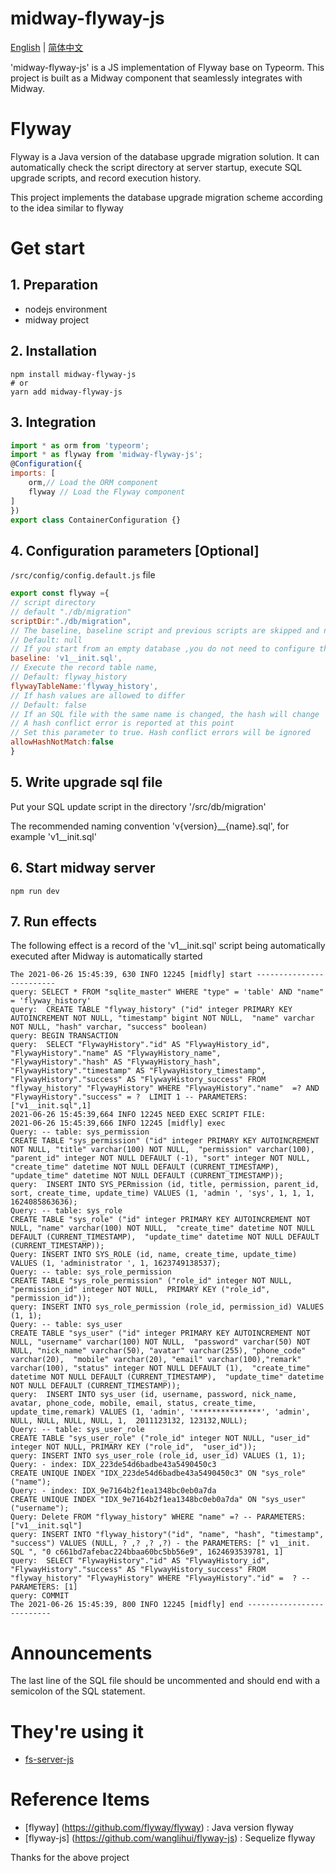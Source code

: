 # midway-flyway-js

[English](./README.md) | [简体中文](./README_zhCN.md)

'midway-flyway-js' is a JS implementation of Flyway base on Typeorm.
This project is built as a Midway component that seamlessly integrates with Midway.

# Flyway
Flyway is a Java version of the database upgrade migration solution.
It can automatically check the script directory at server startup, execute SQL upgrade scripts, and record execution history.

This project implements the database upgrade migration scheme according to the idea similar to flyway

# Get start

## 1. Preparation
* nodejs environment
* midway project

## 2. Installation
```
npm install midway-flyway-js
# or
yarn add midway-flyway-js
```
## 3. Integration
```js
import * as orm from 'typeorm';
import * as flyway from 'midway-flyway-js';
@Configuration({
imports: [
    orm,// Load the ORM component
    flyway // Load the Flyway component
]
})
export class ContainerConfiguration {}
```

## 4. Configuration parameters [Optional]
`/src/config/config.default.js` file
```js
export const flyway ={
// script directory
// default "./db/migration"
scriptDir:"./db/migration",
// The baseline, baseline script and previous scripts are skipped and not executed.
// Default: null
// If you start from an empty database ,you do not need to configure this
baseline: 'v1__init.sql',
// Execute the record table name,
// Default: flyway_history
flywayTableName:'flyway_history',
// If hash values are allowed to differ
// Default: false
// If an SQL file with the same name is changed, the hash will change
// A hash conflict error is reported at this point
// Set this parameter to true. Hash conflict errors will be ignored
allowHashNotMatch:false
}

```
## 5. Write upgrade sql file

Put your SQL update script in the directory '/src/db/migration'

The recommended naming convention 'v{version}__{name}.sql', for example 'v1__init.sql'


## 6. Start midway server
```
npm run dev
```

## 7. Run effects
The following effect is a record of the 'v1__init.sql' script being automatically executed after Midway is automatically started
```
The 2021-06-26 15:45:39, 630 INFO 12245 [midfly] start -------------------------
query: SELECT * FROM "sqlite_master" WHERE "type" = 'table' AND "name" = 'flyway_history'
query:  CREATE TABLE "flyway_history" ("id" integer PRIMARY KEY AUTOINCREMENT NOT NULL, "timestamp" bigint NOT NULL,  "name" varchar NOT NULL, "hash" varchar, "success" boolean)
query: BEGIN TRANSACTION
query:  SELECT "FlywayHistory"."id" AS "FlywayHistory_id", "FlywayHistory"."name" AS "FlywayHistory_name",  "FlywayHistory"."hash" AS "FlywayHistory_hash", "FlywayHistory"."timestamp" AS "FlywayHistory_timestamp",  "FlywayHistory"."success" AS "FlywayHistory_success" FROM "flyway_history" "FlywayHistory" WHERE "FlywayHistory"."name"  =? AND "FlywayHistory"."success" = ?  LIMIT 1 -- PARAMETERS: ["v1__init.sql",1]
2021-06-26 15:45:39,664 INFO 12245 NEED EXEC SCRIPT FILE:
2021-06-26 15:45:39,666 INFO 12245 [midfly] exec
Query: -- table: sys_permission
CREATE TABLE "sys_permission" ("id" integer PRIMARY KEY AUTOINCREMENT NOT NULL, "title" varchar(100) NOT NULL,  "permission" varchar(100), "parent_id" integer NOT NULL DEFAULT (-1), "sort" integer NOT NULL,  "create_time" datetime NOT NULL DEFAULT (CURRENT_TIMESTAMP),  "update_time" datetime NOT NULL DEFAULT (CURRENT_TIMESTAMP));
query:  INSERT INTO SYS_PERmission (id, title, permission, parent_id, sort, create_time, update_time) VALUES (1, 'admin ', 'sys', 1, 1, 1, 1624085863636);
Query: -- table: sys_role
CREATE TABLE "sys_role" ("id" integer PRIMARY KEY AUTOINCREMENT NOT NULL, "name" varchar(100) NOT NULL,  "create_time" datetime NOT NULL DEFAULT (CURRENT_TIMESTAMP),  "update_time" datetime NOT NULL DEFAULT (CURRENT_TIMESTAMP));
Query: INSERT INTO SYS_ROLE (id, name, create_time, update_time) VALUES (1, 'administrator ', 1, 1623749138537);
Query: -- table: sys_role_permission
CREATE TABLE "sys_role_permission" ("role_id" integer NOT NULL, "permission_id" integer NOT NULL,  PRIMARY KEY ("role_id", "permission_id"));
query: INSERT INTO sys_role_permission (role_id, permission_id) VALUES (1, 1);
Query: -- table: sys_user
CREATE TABLE "sys_user" ("id" integer PRIMARY KEY AUTOINCREMENT NOT NULL, "username" varchar(100) NOT NULL,  "password" varchar(50) NOT NULL, "nick_name" varchar(50), "avatar" varchar(255), "phone_code" varchar(20),  "mobile" varchar(20), "email" varchar(100),"remark" varchar(100), "status" integer NOT NULL DEFAULT (1),  "create_time" datetime NOT NULL DEFAULT (CURRENT_TIMESTAMP),  "update_time" datetime NOT NULL DEFAULT (CURRENT_TIMESTAMP));
query:  INSERT INTO sys_user (id, username, password, nick_name, avatar, phone_code, mobile, email, status, create_time,  update_time,remark) VALUES (1, 'admin', '***************', 'admin', NULL, NULL, NULL, NULL, 1,  2011123132, 123132,NULL);
Query: -- table: sys_user_role
CREATE TABLE "sys_user_role" ("role_id" integer NOT NULL, "user_id" integer NOT NULL, PRIMARY KEY ("role_id",  "user_id"));
query: INSERT INTO sys_user_role (role_id, user_id) VALUES (1, 1);
Query: - index: IDX_223de54d6badbe43a5490450c3
CREATE UNIQUE INDEX "IDX_223de54d6badbe43a5490450c3" ON "sys_role" ("name");
Query: - index: IDX_9e7164b2f1ea1348bc0eb0a7da
CREATE UNIQUE INDEX "IDX_9e7164b2f1ea1348bc0eb0a7da" ON "sys_user" ("username");
Query: Delete FROM "flyway_history" WHERE "name" =? -- PARAMETERS: ["v1__init.sql"]
query: INSERT INTO "flyway_history"("id", "name", "hash", "timestamp", "success") VALUES (NULL, ? ,? ,? ,?) - the PARAMETERS: [" v1__init. SQL ", "0 c661bd7afebac224bbaa60bc5bb56e9", 1624693539781, 1]
query:  SELECT "FlywayHistory"."id" AS "FlywayHistory_id",  "FlywayHistory"."success" AS "FlywayHistory_success" FROM "flyway_history" "FlywayHistory" WHERE "FlywayHistory"."id" =  ? -- PARAMETERS: [1]
query: COMMIT
The 2021-06-26 15:45:39, 800 INFO 12245 [midfly] end --------------------------
```
# Announcements
The last line of the SQL file should be uncommented and should end with a semicolon of the SQL statement.

# They're using it
* [fs-server-js](https://github.com/fast-crud/fs-server-js)

# Reference Items
* [flyway] (https://github.com/flyway/flyway) : Java version flyway
* [flyway-js] (https://github.com/wanglihui/flyway-js) : Sequelize flyway

Thanks for the above project
